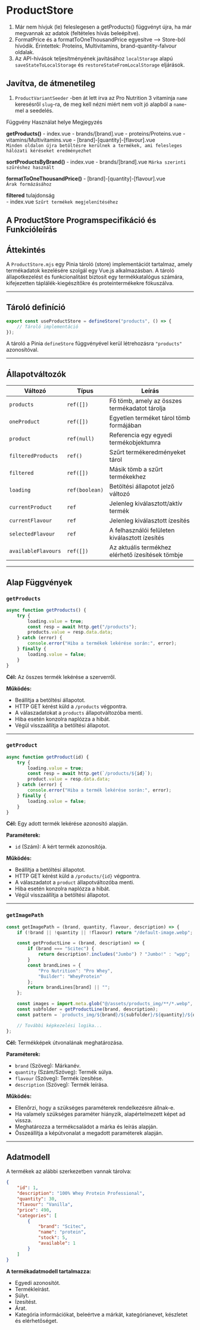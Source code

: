 # ProductStore

1. Már nem hívjuk (le) feleslegesen a getProducts() függvényt újra, ha már megvannak az adatok (feltételes hívás beleépítve). 
2. FormatPrice és a formatToOneThousandPrice egyesítve --> Store-ból hívódik. Érintettek: Proteins, Multivitamins, brand-quantity-falvour oldalak.
3. Az API-hívások teljesítményének javításához `localStorage` alapú `saveStateToLocalStorage` és `restoreStateFromLocalStorage` eljárások.

## Javítva, de átmenetileg
1. `ProductVariantSeeder` -ben át lett írva az Pro Nutrition 3 vitaminja `name` keresésről `slug`-ra, de meg kell nézni miért nem volt jó alapból a `name`-mel a seedelés.


Függvény	Használat helye	Megjegyzés

**getProducts()**
    - index.vue
    - brands/[brand].vue
    - proteins/Proteins.vue
    - vitamins/Multivitamins.vue
    - [brand]-[quantity]-[flavour].vue	
    `Minden oldalon újra betöltésre kerülnek a termékek, ami felesleges hálózati kéréseket eredményezhet`

**sortProductsByBrand()**
    - index.vue
    - brands/[brand].vue
`Márka szerinti szűréshez használt`

**formatToOneThousandPrice()**	- [brand]-[quantity]-[flavour].vue	
`Árak formázásához`

**filtered** tulajdonság	
    - index.vue	
`Szűrt termékek megjelenítéséhez`


<!-- const proteinProducts = productStore.filterProductsByCategory("protein");
const multivitaminProducts = productStore.filterProductsByCategory("multivitamin"); -->






## A ProductStore Programspecifikáció és Funkcióleírás

## Áttekintés

A `ProductStore.mjs` egy Pinia tároló (store) implementációt tartalmaz, amely termékadatok kezelésére szolgál egy Vue.js alkalmazásban. A tároló állapotkezelést és funkcionalitást biztosít egy termékkatalógus számára, kifejezetten táplálék-kiegészítőkre és proteintermékekre fókuszálva.

---

## Tároló definíció

```javascript
export const useProductStore = defineStore("products", () => {
    // Tároló implementáció
});
```

A tároló a Pinia `defineStore` függvényével kerül létrehozásra `"products"` azonosítóval.

---

## Állapotváltozók

| **Változó**          | **Típus**      | **Leírás**                                   |
|-----------------------|----------------|---------------------------------------------|
| `products`           | `ref([])`      | Fő tömb, amely az összes termékadatot tárolja |
| `oneProduct`         | `ref([])`      | Egyetlen terméket tárol tömb formájában      |
| `product`            | `ref(null)`    | Referencia egy egyedi termékobjektumra       |
| `filteredProducts`   | `ref()`        | Szűrt termékeredményeket tárol               |
| `filtered`           | `ref([])`      | Másik tömb a szűrt termékekhez               |
| `loading`            | `ref(boolean)` | Betöltési állapotot jelző változó            |
| `currentProduct`     | `ref`          | Jelenleg kiválasztott/aktív termék           |
| `currentFlavour`     | `ref`          | Jelenleg kiválasztott ízesítés               |
| `selectedFlavour`    | `ref`          | A felhasználói felületen kiválasztott ízesítés |
| `availableFlavours`  | `ref([])`      | Az aktuális termékhez elérhető ízesítések tömbje |

---

## Alap Függvények

### `getProducts`

```javascript
async function getProducts() {
    try {
        loading.value = true;
        const resp = await http.get("/products");
        products.value = resp.data.data;
    } catch (error) {
        console.error("Hiba a termékek lekérése során:", error);
    } finally {
        loading.value = false;
    }
}
```

**Cél:** Az összes termék lekérése a szerverről.

**Működés:**
- Beállítja a betöltési állapotot.
- HTTP GET kérést küld a `/products` végpontra.
- A válaszadatokat a `products` állapotváltozóba menti.
- Hiba esetén konzolra naplózza a hibát.
- Végül visszaállítja a betöltési állapotot.

---

### `getProduct`

```javascript
async function getProduct(id) {
    try {
        loading.value = true;
        const resp = await http.get(`/products/${id}`);
        product.value = resp.data.data;
    } catch (error) {
        console.error("Hiba a termék lekérése során:", error);
    } finally {
        loading.value = false;
    }
}
```

**Cél:** Egy adott termék lekérése azonosító alapján.

**Paraméterek:**
- `id` (Szám): A kért termék azonosítója.

**Működés:**
- Beállítja a betöltési állapotot.
- HTTP GET kérést küld a `/products/{id}` végpontra.
- A válaszadatot a `product` állapotváltozóba menti.
- Hiba esetén konzolra naplózza a hibát.
- Végül visszaállítja a betöltési állapotot.

---

### `getImagePath`

```javascript
const getImagePath = (brand, quantity, flavour, description) => {
    if (!brand || !quantity || !flavour) return "/default-image.webp";

    const getProductLine = (brand, description) => {
        if (brand === "Scitec") {
            return description?.includes("Jumbo") ? "Jumbo!" : "wpp";
        }
        const brandLines = {
            "Pro Nutrition": "Pro Whey",
            "Builder": "WheyProtein"
        };
        return brandLines[brand] || "";
    };

    const images = import.meta.glob("@/assets/products_img/**/*.webp", { eager: true });
    const subfolder = getProductLine(brand, description);
    const pattern = `products_img/${brand}/${subfolder}/${quantity}/${quantity}_${flavour}.webp`;

    // További képkezelési logika...
};
```

**Cél:** Termékképek útvonalának meghatározása.

**Paraméterek:**
- `brand` (Szöveg): Márkanév.
- `quantity` (Szám/Szöveg): Termék súlya.
- `flavour` (Szöveg): Termék ízesítése.
- `description` (Szöveg): Termék leírása.

**Működés:**
- Ellenőrzi, hogy a szükséges paraméterek rendelkezésre állnak-e.
- Ha valamely szükséges paraméter hiányzik, alapértelmezett képet ad vissza.
- Meghatározza a termékcsaládot a márka és leírás alapján.
- Összeállítja a képútvonalat a megadott paraméterek alapján.

---

## Adatmodell

A termékek az alábbi szerkezetben vannak tárolva:

```json
{
    "id": 1,
    "description": "100% Whey Protein Professional",
    "quantity": 30,
    "flavour": "Vanilla",
    "price": 490,
    "categories": [
        {
            "brand": "Scitec",
            "name": "protein",
            "stock": 5,
            "available": 1
        }
    ]
}
```

**A termékadatmodell tartalmazza:**
- Egyedi azonosítót.
- Termékleírást.
- Súlyt.
- Ízesítést.
- Árat.
- Kategória információkat, beleértve a márkát, kategórianevet, készletet és elérhetőséget.

